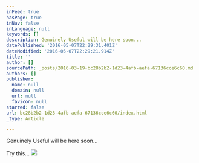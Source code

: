 ```yaml
---
inFeed: true
hasPage: true
inNav: false
inLanguage: null
keywords: []
description: Genuinely Useful will be here soon...
datePublished: '2016-05-07T22:29:31.401Z'
dateModified: '2016-05-07T22:29:21.914Z'
title: ''
author: []
sourcePath: _posts/2016-03-19-bc28b2b2-1d23-4afb-aefa-67136cce6c60.md
authors: []
publisher:
  name: null
  domain: null
  url: null
  favicon: null
starred: false
url: bc28b2b2-1d23-4afb-aefa-67136cce6c60/index.html
_type: Article

---
```

Genuinely Useful will be here soon...

Try this...
![](https://the-grid-user-content.s3-us-west-2.amazonaws.com/3283d0cf-12ce-4cf7-84df-886479d89da3.jpg)